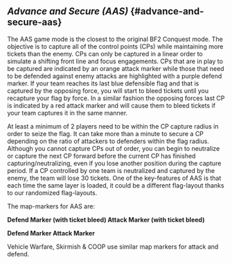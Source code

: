 ## _Advance and Secure (AAS)_ {#advance-and-secure-aas}

The AAS game mode is the closest to the original BF2 Conquest mode. The objective is to capture all of the control points (CPs) while maintaining more tickets than the enemy. CPs can only be captured in a linear order to simulate a shifting front line and focus engagements. CPs that are in play to be captured are indicated by an orange attack marker while those that need to be defended against enemy attacks are highlighted with a purple defend marker. If your team reaches its last blue defensible flag and that is captured by the opposing force, you will start to bleed tickets until you recapture your flag by force. In a similar fashion the opposing forces last CP is indicated by a red attack marker and will cause them to bleed tickets if your team captures it in the same manner.

At least a minimum of 2 players need to be within the CP capture radius in order to seize the flag. It can take more than a minute to secure a CP depending on the ratio of attackers to defenders within the flag radius. Although you cannot capture CPs out of order, you can begin to neutralize or capture the next CP forward before the current CP has finished capturing/neutralizing, even if you lose another position during the capture period. If a CP controlled by one team is neutralized and captured by the enemy, the team will lose 30 tickets. One of the key-features of AAS is that each time the same layer is loaded, it could be a different flag-layout thanks to our randomized flag-layouts.

The map-markers for AAS are:

**Defend Marker (with ticket bleed) Attack Marker (with ticket bleed)**

**Defend Marker Attack Marker**

Vehicle Warfare, Skirmish &amp; COOP use similar map markers for attack and defend.
